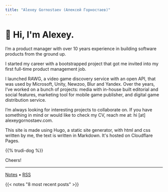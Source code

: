 ```yaml
---
title: "Alexey Gornostaev (Алексей Горностаев)"
---
```


# 👋 Hi, I'm Alexey. 

I’m a product manager with over 10 years experience in building software products from the ground up.

I started my career with a bootstrapped project that got me invited into my first full-time product management job.

I launched RAWG, a video game discovery service with an open API, that was used by Microsoft, Unity, Newzoo, Blur and Yandex. Over the years, I’ve worked on a bunch of projects: media with in-house built editorial and social features, marketing tool for mobile game publisher, and digital game distribution service.

I’m always looking for interesting projects to collaborate on. If you have something in mind or would like to check my CV, reach me at: hi [at] alexeygornostaev.com.

This site is made using Hugo, a static site generator, with html and css written by me, the text is written in Markdown. It's hosted on Cloudflare Pages.

{{% trudi-dog %}}

Cheers!

---

[Notes](/posts) &#8226; [RSS](/index.xml)

{{< notes "8 most recent posts" >}}